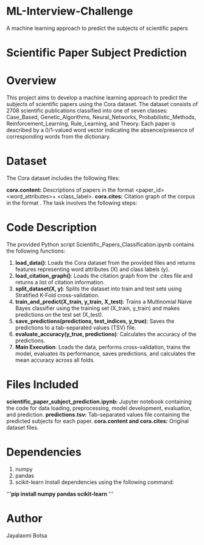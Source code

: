 # ML-Interview-Challenge
A machine learning approach to predict the subjects of scientific papers
# Scientific Paper Subject Prediction
# Overview
This project aims to develop a machine learning approach to predict the subjects of scientific papers using the Cora dataset. The dataset consists of 2708 scientific publications classified into one of seven classes: Case_Based, Genetic_Algorithms, Neural_Networks, Probabilistic_Methods, Reinforcement_Learning, Rule_Learning, and Theory. Each paper is described by a 0/1-valued word vector indicating the absence/presence of corresponding words from the dictionary.

# Dataset
The Cora dataset includes the following files:

**cora.content:** Descriptions of papers in the format <paper_id> <word_attributes>+ <class_label>.
**cora.cites:** Citation graph of the corpus in the format <ID of cited paper> <ID of citing paper>.
The task involves the following steps:

# Code Description
The provided Python script Scientific_Papers_Classification.ipynb contains the following functions:

1. **load_data()**: Loads the Cora dataset from the provided files and returns features representing word attributes (X) and class labels (y).
2. **load_citation_graph()**: Loads the citation graph from the .cites file and returns a list of citation information.
3. **split_dataset(X, y)**: Splits the dataset into train and test sets using Stratified K-Fold cross-validation.
4. **train_and_predict(X_train, y_train, X_test)**: Trains a Multinomial Naive Bayes classifier using the training set (X_train, y_train) and makes predictions on the test set (X_test).
5. **save_predictions(predictions, test_indices, y_true)**: Saves the predictions to a tab-separated values (TSV) file.
6. **evaluate_accuracy(y_true, predictions)**: Calculates the accuracy of the predictions.
7. **Main Execution**: Loads the data, performs cross-validation, trains the model, evaluates its performance, saves predictions, and calculates the mean accuracy across all folds.
   
# Files Included
**scientific_paper_subject_prediction.ipynb:** Jupyter notebook containing the code for data loading, preprocessing, model development, evaluation, and prediction.
**predictions.tsv:** Tab-separated values file containing the predicted subjects for each paper.
**cora.content and cora.cites:** Original dataset files.

# Dependencies
1. numpy
2. pandas
3. scikit-learn
Install dependencies using the following command:

'''**pip install numpy pandas scikit-learn** '''

# Author
Jayalaxmi Botsa
